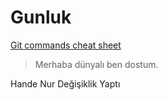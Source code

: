 # Gunluk

[Git commands cheat sheet](https://education.github.com/git-cheat-sheet-education.pdf)

> Merhaba dünyalı ben dostum.

Hande Nur Değişiklik Yaptı